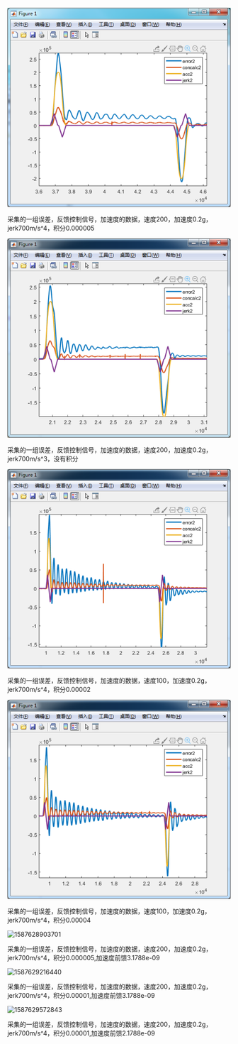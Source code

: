 ![20200423135559](picture\20200423135559.png)



采集的一组误差，反馈控制信号，加速度的数据，速度200，加速度0.2g，jerk700m/s^4，积分0.000005

![20200423140202](picture\20200423140202.png)

采集的一组误差，反馈控制信号，加速度的数据，速度200，加速度0.2g，jerk700m/s^3，没有积分

![20200423140527](picture\20200423140527.png)

采集的一组误差，反馈控制信号，加速度的数据，速度100，加速度0.2g，jerk700m/s^4，积分0.00002

![](picture\20200423140729.png)

采集的一组误差，反馈控制信号，加速度的数据，速度100，加速度0.2g，jerk700m/s^4，积分0.00004

![1587628903701](C:\Users\Administrator\AppData\Roaming\Typora\typora-user-images\1587628903701.png)

采集的一组误差，反馈控制信号，加速度的数据，速度200，加速度0.2g，jerk700m/s^4，积分0.000005,加速度前馈3.1788e-09

![1587629216440](C:\Users\Administrator\AppData\Roaming\Typora\typora-user-images\1587629216440.png)

采集的一组误差，反馈控制信号，加速度的数据，速度200，加速度0.2g，jerk700m/s^4，积分0.00001,加速度前馈3.1788e-09

![1587629572843](C:\Users\Administrator\AppData\Roaming\Typora\typora-user-images\1587629572843.png)

采集的一组误差，反馈控制信号，加速度的数据，速度200，加速度0.2g，jerk700m/s^4，积分0.00001,加速度前馈2.1788e-09

